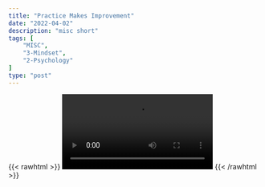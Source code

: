 ```yaml
---
title: "Practice Makes Improvement"
date: "2022-04-02"
description: "misc short"
tags: [
    "MISC",
    "3-Mindset",
    "2-Psychology"
]
type: "post"
---
```

{{< rawhtml >}}
    <video width="auto" height="auto" controls>
        <source src="https://clips.dev00ps.com/MISC/Practice%20Makes%20What%3F%20%F0%9F%A7%90%20ft%20Les%20Brown.mp4" type="video/mp4"> 
    </video>
{{< /rawhtml >}}